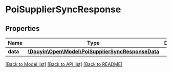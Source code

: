 # PoiSupplierSyncResponse

## Properties
Name | Type | Description | Notes
------------ | ------------- | ------------- | -------------
**data** | [**\Douyin\Open\Model\PoiSupplierSyncResponseData**](PoiSupplierSyncResponseData.md) |  | 

[[Back to Model list]](../../README.md#documentation-for-models) [[Back to API list]](../../README.md#documentation-for-api-endpoints) [[Back to README]](../../README.md)

